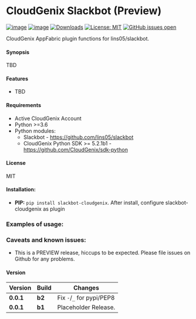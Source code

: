 # CloudGenix Slackbot (Preview)
[![image](https://img.shields.io/pypi/v/slackbot-cloudgenix.svg)](https://pypi.org/project/slackbot-cloudgenix/)
[![image](https://img.shields.io/pypi/pyversions/slackbot-cloudgenix.svg)](https://pypi.org/project/slackbot-cloudgenix/)
[![Downloads](https://pepy.tech/badge/slackbot-cloudgenix)](https://pepy.tech/project/slackbot-cloudgenix)
[![License: MIT](https://img.shields.io/pypi/l/slackbot-cloudgenix.svg?color=brightgreen)](https://pypi.org/project/slackbot-cloudgenix/)
[![GitHub issues open](https://img.shields.io/github/issues/ebob9/slackbot-cloudgenix.svg)](https://github.com/ebob9/slackbot-cloudgenix/issues)

CloudGenix AppFabric plugin functions for lins05/slackbot.

#### Synopsis
TBD

#### Features
 - TBD
 
#### Requirements
* Active CloudGenix Account
* Python >=3.6
* Python modules:
    * Slackbot - <https://github.com/lins05/slackbot>
    * CloudGenix Python SDK >= 5.2.1b1 - <https://github.com/CloudGenix/sdk-python>

#### License
MIT

#### Installation:
 - **PIP:** `pip install slackbot-cloudgenix`. After install, configure slackbot-cloudgenix as plugin

### Examples of usage:

### Caveats and known issues:
 - This is a PREVIEW release, hiccups to be expected. Please file issues on Github for any problems.
 
#### Version
| Version | Build | Changes |
| ------- | ----- | ------- |
| **0.0.1** | **b2** | Fix `-`/`_` for pypi/PEP8 |
| **0.0.1** | **b1** | Placeholder Release. |
